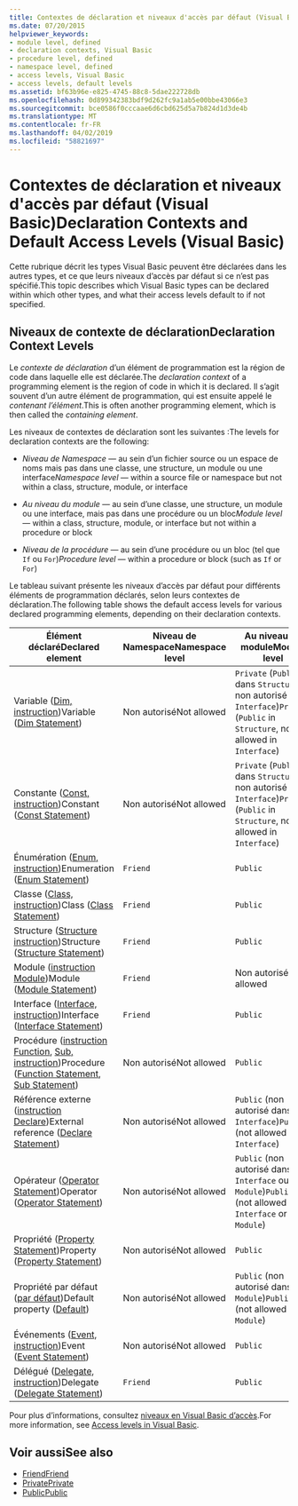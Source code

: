 ```yaml
---
title: Contextes de déclaration et niveaux d'accès par défaut (Visual Basic)
ms.date: 07/20/2015
helpviewer_keywords:
- module level, defined
- declaration contexts, Visual Basic
- procedure level, defined
- namespace level, defined
- access levels, Visual Basic
- access levels, default levels
ms.assetid: bf63b96e-e825-4745-88c8-5dae222728db
ms.openlocfilehash: 0d899342383bdf9d262fc9a1ab5e00bbe43066e3
ms.sourcegitcommit: bce0586f0cccaae6d6cbd625d5a7b824d1d3de4b
ms.translationtype: MT
ms.contentlocale: fr-FR
ms.lasthandoff: 04/02/2019
ms.locfileid: "58821697"
---
```

# <a name="declaration-contexts-and-default-access-levels-visual-basic"></a><span data-ttu-id="4bc91-102">Contextes de déclaration et niveaux d'accès par défaut (Visual Basic)</span><span class="sxs-lookup"><span data-stu-id="4bc91-102">Declaration Contexts and Default Access Levels (Visual Basic)</span></span>
<span data-ttu-id="4bc91-103">Cette rubrique décrit les types Visual Basic peuvent être déclarées dans les autres types, et ce que leurs niveaux d’accès par défaut si ce n’est pas spécifié.</span><span class="sxs-lookup"><span data-stu-id="4bc91-103">This topic describes which Visual Basic types can be declared within which other types, and what their access levels default to if not specified.</span></span>  
  
## <a name="declaration-context-levels"></a><span data-ttu-id="4bc91-104">Niveaux de contexte de déclaration</span><span class="sxs-lookup"><span data-stu-id="4bc91-104">Declaration Context Levels</span></span>  
 <span data-ttu-id="4bc91-105">Le *contexte de déclaration* d’un élément de programmation est la région de code dans laquelle elle est déclarée.</span><span class="sxs-lookup"><span data-stu-id="4bc91-105">The *declaration context* of a programming element is the region of code in which it is declared.</span></span> <span data-ttu-id="4bc91-106">Il s’agit souvent d’un autre élément de programmation, qui est ensuite appelé le *contenant l’élément*.</span><span class="sxs-lookup"><span data-stu-id="4bc91-106">This is often another programming element, which is then called the *containing element*.</span></span>  
  
 <span data-ttu-id="4bc91-107">Les niveaux de contextes de déclaration sont les suivantes :</span><span class="sxs-lookup"><span data-stu-id="4bc91-107">The levels for declaration contexts are the following:</span></span>  
  
-   <span data-ttu-id="4bc91-108">*Niveau de Namespace* — au sein d’un fichier source ou un espace de noms mais pas dans une classe, une structure, un module ou une interface</span><span class="sxs-lookup"><span data-stu-id="4bc91-108">*Namespace level* — within a source file or namespace but not within a class, structure, module, or interface</span></span>  
  
-   <span data-ttu-id="4bc91-109">*Au niveau du module* — au sein d’une classe, une structure, un module ou une interface, mais pas dans une procédure ou un bloc</span><span class="sxs-lookup"><span data-stu-id="4bc91-109">*Module level* — within a class, structure, module, or interface but not within a procedure or block</span></span>  
  
-   <span data-ttu-id="4bc91-110">*Niveau de la procédure* — au sein d’une procédure ou un bloc (tel que `If` ou `For`)</span><span class="sxs-lookup"><span data-stu-id="4bc91-110">*Procedure level* — within a procedure or block (such as `If` or `For`)</span></span>  
  
 <span data-ttu-id="4bc91-111">Le tableau suivant présente les niveaux d’accès par défaut pour différents éléments de programmation déclarés, selon leurs contextes de déclaration.</span><span class="sxs-lookup"><span data-stu-id="4bc91-111">The following table shows the default access levels for various declared programming elements, depending on their declaration contexts.</span></span>  
  
|<span data-ttu-id="4bc91-112">Élément déclaré</span><span class="sxs-lookup"><span data-stu-id="4bc91-112">Declared element</span></span>|<span data-ttu-id="4bc91-113">Niveau de Namespace</span><span class="sxs-lookup"><span data-stu-id="4bc91-113">Namespace level</span></span>|<span data-ttu-id="4bc91-114">Au niveau du module</span><span class="sxs-lookup"><span data-stu-id="4bc91-114">Module level</span></span>|<span data-ttu-id="4bc91-115">Niveau de la procédure</span><span class="sxs-lookup"><span data-stu-id="4bc91-115">Procedure level</span></span>|  
|----------------------|---------------------|------------------|---------------------|  
|<span data-ttu-id="4bc91-116">Variable ([Dim, instruction](../../../visual-basic/language-reference/statements/dim-statement.md))</span><span class="sxs-lookup"><span data-stu-id="4bc91-116">Variable ([Dim Statement](../../../visual-basic/language-reference/statements/dim-statement.md))</span></span>|<span data-ttu-id="4bc91-117">Non autorisé</span><span class="sxs-lookup"><span data-stu-id="4bc91-117">Not allowed</span></span>|<span data-ttu-id="4bc91-118">`Private` (`Public` dans `Structure`, non autorisé dans `Interface`)</span><span class="sxs-lookup"><span data-stu-id="4bc91-118">`Private` (`Public` in `Structure`, not allowed in `Interface`)</span></span>|`Public`|  
|<span data-ttu-id="4bc91-119">Constante ([Const, instruction](../../../visual-basic/language-reference/statements/const-statement.md))</span><span class="sxs-lookup"><span data-stu-id="4bc91-119">Constant ([Const Statement](../../../visual-basic/language-reference/statements/const-statement.md))</span></span>|<span data-ttu-id="4bc91-120">Non autorisé</span><span class="sxs-lookup"><span data-stu-id="4bc91-120">Not allowed</span></span>|<span data-ttu-id="4bc91-121">`Private` (`Public` dans `Structure`, non autorisé dans `Interface`)</span><span class="sxs-lookup"><span data-stu-id="4bc91-121">`Private` (`Public` in `Structure`, not allowed in `Interface`)</span></span>|`Public`|  
|<span data-ttu-id="4bc91-122">Énumération ([Enum, instruction](../../../visual-basic/language-reference/statements/enum-statement.md))</span><span class="sxs-lookup"><span data-stu-id="4bc91-122">Enumeration ([Enum Statement](../../../visual-basic/language-reference/statements/enum-statement.md))</span></span>|`Friend`|`Public`|<span data-ttu-id="4bc91-123">Non autorisé</span><span class="sxs-lookup"><span data-stu-id="4bc91-123">Not allowed</span></span>|  
|<span data-ttu-id="4bc91-124">Classe ([Class, instruction](../../../visual-basic/language-reference/statements/class-statement.md))</span><span class="sxs-lookup"><span data-stu-id="4bc91-124">Class ([Class Statement](../../../visual-basic/language-reference/statements/class-statement.md))</span></span>|`Friend`|`Public`|<span data-ttu-id="4bc91-125">Non autorisé</span><span class="sxs-lookup"><span data-stu-id="4bc91-125">Not allowed</span></span>|  
|<span data-ttu-id="4bc91-126">Structure ([Structure instruction](../../../visual-basic/language-reference/statements/structure-statement.md))</span><span class="sxs-lookup"><span data-stu-id="4bc91-126">Structure ([Structure Statement](../../../visual-basic/language-reference/statements/structure-statement.md))</span></span>|`Friend`|`Public`|<span data-ttu-id="4bc91-127">Non autorisé</span><span class="sxs-lookup"><span data-stu-id="4bc91-127">Not allowed</span></span>|  
|<span data-ttu-id="4bc91-128">Module ([instruction Module](../../../visual-basic/language-reference/statements/module-statement.md))</span><span class="sxs-lookup"><span data-stu-id="4bc91-128">Module ([Module Statement](../../../visual-basic/language-reference/statements/module-statement.md))</span></span>|`Friend`|<span data-ttu-id="4bc91-129">Non autorisé</span><span class="sxs-lookup"><span data-stu-id="4bc91-129">Not allowed</span></span>|<span data-ttu-id="4bc91-130">Non autorisé</span><span class="sxs-lookup"><span data-stu-id="4bc91-130">Not allowed</span></span>|  
|<span data-ttu-id="4bc91-131">Interface ([Interface, instruction](../../../visual-basic/language-reference/statements/interface-statement.md))</span><span class="sxs-lookup"><span data-stu-id="4bc91-131">Interface ([Interface Statement](../../../visual-basic/language-reference/statements/interface-statement.md))</span></span>|`Friend`|`Public`|<span data-ttu-id="4bc91-132">Non autorisé</span><span class="sxs-lookup"><span data-stu-id="4bc91-132">Not allowed</span></span>|  
|<span data-ttu-id="4bc91-133">Procédure ([instruction Function](../../../visual-basic/language-reference/statements/function-statement.md), [Sub, instruction](../../../visual-basic/language-reference/statements/sub-statement.md))</span><span class="sxs-lookup"><span data-stu-id="4bc91-133">Procedure ([Function Statement](../../../visual-basic/language-reference/statements/function-statement.md), [Sub Statement](../../../visual-basic/language-reference/statements/sub-statement.md))</span></span>|<span data-ttu-id="4bc91-134">Non autorisé</span><span class="sxs-lookup"><span data-stu-id="4bc91-134">Not allowed</span></span>|`Public`|<span data-ttu-id="4bc91-135">Non autorisé</span><span class="sxs-lookup"><span data-stu-id="4bc91-135">Not allowed</span></span>|  
|<span data-ttu-id="4bc91-136">Référence externe ([instruction Declare](../../../visual-basic/language-reference/statements/declare-statement.md))</span><span class="sxs-lookup"><span data-stu-id="4bc91-136">External reference ([Declare Statement](../../../visual-basic/language-reference/statements/declare-statement.md))</span></span>|<span data-ttu-id="4bc91-137">Non autorisé</span><span class="sxs-lookup"><span data-stu-id="4bc91-137">Not allowed</span></span>|<span data-ttu-id="4bc91-138">`Public` (non autorisé dans `Interface`)</span><span class="sxs-lookup"><span data-stu-id="4bc91-138">`Public` (not allowed in `Interface`)</span></span>|<span data-ttu-id="4bc91-139">Non autorisé</span><span class="sxs-lookup"><span data-stu-id="4bc91-139">Not allowed</span></span>|  
|<span data-ttu-id="4bc91-140">Opérateur ([Operator Statement](../../../visual-basic/language-reference/statements/operator-statement.md))</span><span class="sxs-lookup"><span data-stu-id="4bc91-140">Operator ([Operator Statement](../../../visual-basic/language-reference/statements/operator-statement.md))</span></span>|<span data-ttu-id="4bc91-141">Non autorisé</span><span class="sxs-lookup"><span data-stu-id="4bc91-141">Not allowed</span></span>|<span data-ttu-id="4bc91-142">`Public` (non autorisé dans `Interface` ou `Module`)</span><span class="sxs-lookup"><span data-stu-id="4bc91-142">`Public` (not allowed in `Interface` or `Module`)</span></span>|<span data-ttu-id="4bc91-143">Non autorisé</span><span class="sxs-lookup"><span data-stu-id="4bc91-143">Not allowed</span></span>|  
|<span data-ttu-id="4bc91-144">Propriété ([Property Statement](../../../visual-basic/language-reference/statements/property-statement.md))</span><span class="sxs-lookup"><span data-stu-id="4bc91-144">Property ([Property Statement](../../../visual-basic/language-reference/statements/property-statement.md))</span></span>|<span data-ttu-id="4bc91-145">Non autorisé</span><span class="sxs-lookup"><span data-stu-id="4bc91-145">Not allowed</span></span>|`Public`|<span data-ttu-id="4bc91-146">Non autorisé</span><span class="sxs-lookup"><span data-stu-id="4bc91-146">Not allowed</span></span>|  
|<span data-ttu-id="4bc91-147">Propriété par défaut ([par défaut](../../../visual-basic/language-reference/modifiers/default.md))</span><span class="sxs-lookup"><span data-stu-id="4bc91-147">Default property ([Default](../../../visual-basic/language-reference/modifiers/default.md))</span></span>|<span data-ttu-id="4bc91-148">Non autorisé</span><span class="sxs-lookup"><span data-stu-id="4bc91-148">Not allowed</span></span>|<span data-ttu-id="4bc91-149">`Public` (non autorisé dans `Module`)</span><span class="sxs-lookup"><span data-stu-id="4bc91-149">`Public` (not allowed in `Module`)</span></span>|<span data-ttu-id="4bc91-150">Non autorisé</span><span class="sxs-lookup"><span data-stu-id="4bc91-150">Not allowed</span></span>|  
|<span data-ttu-id="4bc91-151">Événements ([Event, instruction](../../../visual-basic/language-reference/statements/event-statement.md))</span><span class="sxs-lookup"><span data-stu-id="4bc91-151">Event ([Event Statement](../../../visual-basic/language-reference/statements/event-statement.md))</span></span>|<span data-ttu-id="4bc91-152">Non autorisé</span><span class="sxs-lookup"><span data-stu-id="4bc91-152">Not allowed</span></span>|`Public`|<span data-ttu-id="4bc91-153">Non autorisé</span><span class="sxs-lookup"><span data-stu-id="4bc91-153">Not allowed</span></span>|  
|<span data-ttu-id="4bc91-154">Délégué ([Delegate, instruction](../../../visual-basic/language-reference/statements/delegate-statement.md))</span><span class="sxs-lookup"><span data-stu-id="4bc91-154">Delegate ([Delegate Statement](../../../visual-basic/language-reference/statements/delegate-statement.md))</span></span>|`Friend`|`Public`|<span data-ttu-id="4bc91-155">Non autorisé</span><span class="sxs-lookup"><span data-stu-id="4bc91-155">Not allowed</span></span>|  
  
 <span data-ttu-id="4bc91-156">Pour plus d’informations, consultez [niveaux en Visual Basic d’accès](../../../visual-basic/programming-guide/language-features/declared-elements/access-levels.md).</span><span class="sxs-lookup"><span data-stu-id="4bc91-156">For more information, see [Access levels in Visual Basic](../../../visual-basic/programming-guide/language-features/declared-elements/access-levels.md).</span></span>  
  
## <a name="see-also"></a><span data-ttu-id="4bc91-157">Voir aussi</span><span class="sxs-lookup"><span data-stu-id="4bc91-157">See also</span></span>

- [<span data-ttu-id="4bc91-158">Friend</span><span class="sxs-lookup"><span data-stu-id="4bc91-158">Friend</span></span>](../../../visual-basic/language-reference/modifiers/friend.md)
- [<span data-ttu-id="4bc91-159">Private</span><span class="sxs-lookup"><span data-stu-id="4bc91-159">Private</span></span>](../../../visual-basic/language-reference/modifiers/private.md)
- [<span data-ttu-id="4bc91-160">Public</span><span class="sxs-lookup"><span data-stu-id="4bc91-160">Public</span></span>](../../../visual-basic/language-reference/modifiers/public.md)
